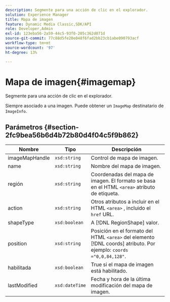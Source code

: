 ```yaml
---
description: Segmente para una acción de clic en el explorador.
solution: Experience Manager
title: Mapa de imagen
feature: Dynamic Media Classic,SDK/API
role: Developer,Admin
exl-id: 123eba56-2a59-44c5-93f0-205c362d071d
source-git-commit: 77c88d5fe20e048f6fad2bb23cb1abe090793acf
workflow-type: tm+mt
source-wordcount: '97'
ht-degree: 13%

---
```


# Mapa de imagen{#imagemap}

Segmente para una acción de clic en el explorador.

Siempre asociado a una imagen. Puede obtener un `ImageMap` destinatario de `ImageInfo`.

## Parámetros {#section-2fc9bea56b6d4b72b80d4f04c5f9b862}

| Nombre | Tipo | Descripción |
|---|---|---|
| imageMapHandle | `xsd:string` | Control de mapa de imagen. |
| name | `xsd:string` | Nombre del mapa de imagen. |
| región | `xsd:string` | Coordenadas del mapa de imagen. El formato se basa en el HTML `<area>` atributo de etiqueta. |
| action | `xsd:string` | Otros atributos a incluir en el HTML `<area>` , incluido el `href` URL. |
| shapeType | `xsd:boolean` | A [!DNL RegionShape] valor. |
| position | `xsd:string` | Posición en el formato del HTML `<area>` del elemento [!DNL coords] atributo. Por ejemplo: `coords ="0,0,84,128"`. |
| habilitada | `xsd:boolean` | True si el mapa de imagen está habilitado. |
| lastModified | `xsd:dateTime` | Fecha y hora de la última modificación del mapa de imagen. |
